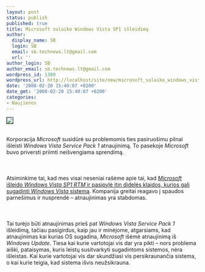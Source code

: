 ```yaml
---
layout: post
status: publish
published: true
title: Microsoft sulaiko Windows Vista SP1 išleidimą
author:
  display_name: SB
  login: SB
  email: sb.technews.lt@gmail.com
  url: ''
author_login: SB
author_email: sb.technews.lt@gmail.com
wordpress_id: 1309
wordpress_url: http://localhost/site/new/microsoft_sulaiko_windows_vista_sp1_isleidima/
date: '2008-02-20 15:40:07 +0200'
date_gmt: '2008-02-20 15:40:07 +0200'
categories:
- Naujienos
---
```

<div class="imgright"><img src="http://tbn0.google.com/images?q=tbn:ZenMIvCd4OW4sM:http://www.vistadiscuss.com/wp-content/uploads/2006/10/WindowsLiveWriter/WindowsVistaIsAsSecuredAsAdvertised_95E4/WindowsVistaLogo%255B2%255D2.jpg" border="1"></div>
<p><br>Korporacija <i>Microsoft</i> susidūrė su problemomis ties pasiruošimu pilnai išleisti <i>Windows Vista Service Pack 1</i> atnaujinimą. To pasekoje <i>Microsoft</i> buvo priversti priimti neišvengiama sprendimą.<br />
<br><br />
<br>Atsiminkime tai, kad  mes visai neseniai rašėme apie tai, kad <a class="ns" href="http://www.technews.lt/index.php?id=Kas&amp;Id=1073"><i>Microsoft</i> išleido <i>Windows Vista SP1 RTM</i> ir pasipylė itin didelės klaidos, kurios gali sugadinti <i>Windows Vista</i> sistemą</a>. Kompanija greitai reagavo į spaudos parnešimus ir nusprendė – atnaujinimas yra stabdomas.<br />
<br><br />
<br>Tai turėjo būti atnaujinimas prieš pat <i>Windows Vista Service Pack 1</i> išleidimą, tačiau pasigirdus, kaip jau ir minėjome, atgarsiams, kad atnaujinimas kai kurias OS sugadina, <i>Microsoft</i> išėmė atnaujinimą iš <i>Windows Update</i>. Tiesa kai kurie vartotojai vis dar yra pikti – nors problema aiški, pataisymas, kuris leistų susitvarkyti sugadintoms sistemos, nėra išleistas. Kai kurie vartotojai vis dar skundžiasi vis persikraunančia sistema, o kai kurie teigia, kad sistema išvis neužsikrauna.<br />
<br></p>
